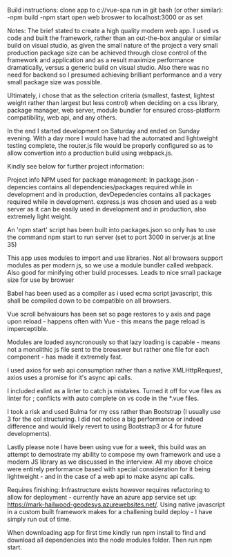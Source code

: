 Build instructions:
clone app to c://vue-spa
run in git bash (or other similar):
-npm build
-npm start
open web broswer to localhost:3000 or as set

Notes:
The brief stated to create a high quality modern web app. I used vs code and built the framework, rather than an out-the-box angular or similar build on visual studio, as given the small nature of the project a very small production package size can be achieved through close control of the framework and application and as a result maximize performance dramatically, versus a generic build on visual studio. Also there was no need for backend so I presumed achieving brilliant performance and a very small package size was possible.

Ultimately, i chose that as the selection criteria (smallest, fastest, lightest weight rather than largest but less control) when deciding on a css library, package manager, web server, module bundler for ensured cross-platform compatibility, web api, and any others.

In the end I started development on Saturday and ended on Sunday evening. With a day more I would have had the automated and lightweight testing complete, the router.js file would be properly configured so as to allow convertion into a production build using webpack.js.

Kindly see below for further project information:

Project info
NPM used for package management:
In package.json - depencies contains all dependencies/packages required while in development and in production, devDepedencies contains all packages required while in development.
express.js was chosen and used as a web server as it can be easily used in development and in production, also extremely light weight.

An 'npm start' script has been built into packages.json so only has to use the command npm start to run server (set to port 3000 in server.js at line 35)

This app uses modules to import and use libraries. Not all browsers support modules as per modern js, so we use a module bundler called webpack. Also good for minifying other build processes. Leads to nice small package size for use by browser

Babel has been used as a compiler as i used ecma script javascript, this shall be compiled down to be compatible on all browsers.

Vue scroll behvaiours has been set so page restores to y axis and page upon reload - happens often with Vue - this means the page reload is imperceptible.

Modules are loaded asyncronously so that lazy loading is capable - means not a monolithic js file sent to the browswer but rather one file for each component - has made it extremely fast.

I used axios for web api consumption rather than a native XMLHttpRequest, axios uses a promise for it's async api calls.

I included eslint as a linter to catch js mistakes. Turned it off for vue files as linter for ; conflicts with auto complete on vs code in the \*.vue files.

I took a risk and used Bulma for my css rather than Bootstrap (I usually use 3 for the col structuring. I did not notice a big performance or indeed difference and would likely revert to using Bootstrap3 or 4 for future developments).

Lastly please note I have been using vue for a week, this build was an attempt to demostrate my ability to compose my own framework and use a modern JS library as we discussed in the interview. All my above choice were entirely performance based with special consideration for it being lightweight - and in the case of a web api to make async api calls.

Requires finishing: Infrastructure exists however requires refactoring to allow for deployment - currently have an azure app service set up: https://mark-hailwood-geodesys.azurewebsites.net/. Using native javascript in a custom built framework makes for a challening build deploy - I have simply run out of time.

When downloading app for first time kindly run npm install to find and download all dependencies into the node modules folder. Then run npm start.
